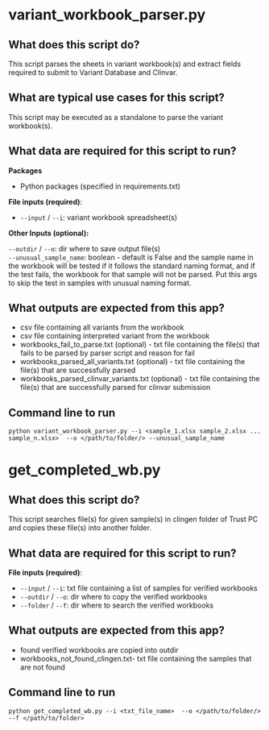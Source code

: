 # variant_workbook_parser.py

## What does this script do?

This script parses the sheets in variant workbook(s) and extract fields required to submit to Variant Database and Clinvar.

## What are typical use cases for this script?

This script may be executed as a standalone to parse the variant workbook(s).

## What data are required for this script to run?

**Packages**

* Python packages (specified in requirements.txt)

**File inputs (required)**:

- `--input` / `--i`: variant workbook spreadsheet(s)

**Other Inputs (optional):**

`--outdir` / `--o`: dir where to save output file(s) \
`--unusual_sample_name`: boolean - default is False and the sample name in the workbook will be tested if it follows the standard naming format, and if the test fails, the workbook for that sample will not be parsed. Put this args to skip the test in samples with unusual naming format.

## What outputs are expected from this app?
- csv file containing all variants from the workbook
- csv file containing interpreted variant from the workbook
- workbooks_fail_to_parse.txt (optional) - txt file containing the file(s) that fails to be parsed by parser script and reason for fail
- workbooks_parsed_all_variants.txt (optional) - txt file containing the file(s) that are successfully parsed 
- workbooks_parsed_clinvar_variants.txt (optional) - txt file containing the file(s) that are successfully parsed for clinvar submission


## Command line to run 
```python variant_workbook_parser.py --i <sample_1.xlsx sample_2.xlsx ... sample_n.xlsx>  --o </path/to/folder/> --unusual_sample_name```

# get_completed_wb.py

## What does this script do?

This script searches file(s) for given sample(s) in clingen folder of Trust PC and copies these file(s) into another folder.

## What data are required for this script to run?

**File inputs (required)**:

- `--input` / `--i`: txt file containing a list of samples for verified workbooks 
- `--outdir` / `--o`: dir where to copy the verified workbooks 
- `--folder` / `--f`: dir where to search the verified workbooks

## What outputs are expected from this app?
- found verified workbooks are copied into outdir
- workbooks_not_found_clingen.txt- txt file containing the samples that are not found

## Command line to run 
```python get_completed_wb.py --i <txt_file_name>  --o </path/to/folder/> --f </path/to/folder>```
